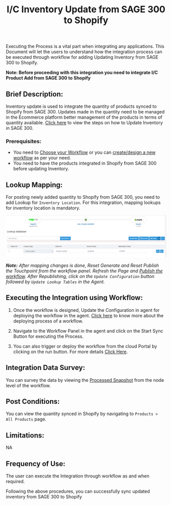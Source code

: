 ﻿---
title: "I/C Inventory Update from SAGE 300 to Shopify"
toc: true
tag: developers
category: "Integration/Sage-Shopify"
deprecated: 
    url: "/processflow/overview-of-processflow"
    title: "Overview of ProcessFlow"
menus: 
    shopifysageintegration:
        title: "I/C Inventory Update from SAGE 300 to Shopify"
        icon: fa fa-wpexplorer
        identifier: shopifysage300inventory
---
Executing the Process is a vital part when integrating any applications. This Document will let the users to understand how the integration process can be executed through workflow for adding Updating Inventory from SAGE 300 to Shopify. 

**Note: Before proceeding with this integration you need to integrate I/C Product Add from SAGE 300 to Shopify**

## Brief Description:

Inventory update is used to integrate the quantity of products synced to Shopify from SAGE 300. Updates made in the quantity need to be managed in the Ecommerce platform better management of the products in terms of quantity available. [Click here](/connectors/sage300/) to view the steps on how to Update Inventory in SAGE 300. 

### Prerequisites: 

- You need to [Choose your Workflow](/workflow/steps-to-choose-your-workflow/) or you can [create/design a new workflow](/workflow/steps-to-create-your-first-workflow/) as per your need.
- You need to have the products integrated in Shopify from SAGE 300 before updating Inventory.

## Lookup Mapping:

For posting newly added quantity to Shopify from SAGE 300, you need to add Lookup for `Inventory Location`. For this integration, mapping lookups for inventory location is mandatory.

![Invupdate3](/staticfiles/integration/SAGE300-Shopify/invupdate3.PNG)

**_Note:_** _After mapping changes is done, Reset Generate and Reset Publish the Touchpoint from the workflow panel. Refresh the Page and [Publish the workflow](/workflow/deploying-and-executing/#publishing-a-workflow). After Republishing, click on the `Update Configuration` button followed by `Update Lookup Tables` in the Agent._

## Executing the Integration using Workflow:

1.	Once the workflow is designed, Update the Configuration in agent for deploying the workflow in the agent. [Click here](/workflow/deploying-and-executing/) to know more about the deploying process of a workflow.

2.	Navigate to the Workflow Panel in the agent and click on the Start Sync Button for executing the Process.

3.	You can also trigger or deploy the workflow from the cloud Portal by clicking on the run button. For more details [Click Here](/workflow/deploying-and-executing/#executing-the-workflow).

## Integration Data Survey:

You can survey the data by viewing the [Processed Snapshot](/workflow/list-of-snapshot/)  from the node level of the workflow.

## Post Conditions:

You can view the quantity synced in Shopify by navigating to `Products > All Products` page.

## Limitations:
NA

## Frequency of Use:
The user can execute the Integration through workflow as and when required. 

Following the above procedures, you can successfully sync updated inventory from SAGE 300 to Shopify
